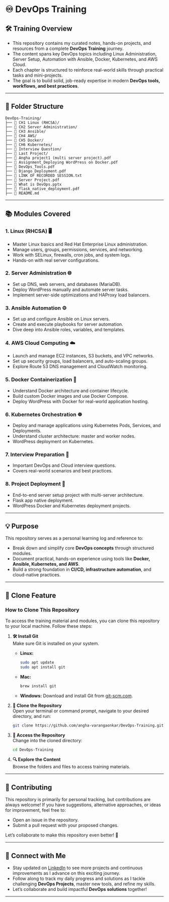 
# **♾️ DevOps Training**  

## 🛠️ **Training Overview**
- This repository contains my curated notes, hands-on projects, and resources from a complete **DevOps Training** journey.
- The content spans key DevOps topics including Linux Administration, Server Setup, Automation with Ansible, Docker, Kubernetes, and AWS Cloud.
- Each chapter is structured to reinforce real-world skills through practical tasks and mini-projects.
- The goal is to build solid, job-ready expertise in modern **DevOps tools, workflows, and best practices**.


---

## 📁 **Folder Structure**  
```
DevOps-Training/
├── 📂 CH1 Linux (RHCSA)/
├── 📂 CH2 Server Administration/
├── 📂 CH3 Ansible/
├── 📂 CH4 AWS/
├── 📂 CH5 Docker/
├── 📂 CH6 Kubernetes/
├── 📂 Interview Question/
├── 📂 Last Project/
├── 📄 Angha project1 (multi server project).pdf
├── 📄 Assignment_Deploying WordPress on Docker.pdf
├── 📄 DevOps_Tools.pdf
├── 📄 Django_Deployment.pdf
├── 📄 LINK OF RECORDED SESSION.txt
├── 📄 Server Project.pdf
├── 📄 What is DevOps.pptx
├── 📄 flask_native_deployment.pdf
├── 📄 README.md
```  

---

 
## 📚 Modules Covered

### 1. Linux (RHCSA) 🖥️
- Master Linux basics and Red Hat Enterprise Linux administration.
- Manage users, groups, permissions, services, and networking.
- Work with SELinux, firewalls, cron jobs, and system logs.
- Hands-on with real server configurations.

### 2. Server Administration 🌐
- Set up DNS, web servers, and databases (MariaDB).
- Deploy WordPress manually and automate server tasks.
- Implement server-side optimizations and HAProxy load balancers.

### 3. Ansible Automation ⚙️
- Set up and configure Ansible on Linux servers.
- Create and execute playbooks for server automation.
- Dive deep into Ansible roles, variables, and templates.

### 4. AWS Cloud Computing ☁️
- Launch and manage EC2 instances, S3 buckets, and VPC networks.
- Set up security groups, load balancers, and auto-scaling groups.
- Explore Route 53 DNS management and CloudWatch monitoring.

### 5. Docker Containerization 🐳
- Understand Docker architecture and container lifecycle.
- Build custom Docker images and use Docker Compose.
- Deploy WordPress with Docker for real-world application hosting.

### 6. Kubernetes Orchestration ☸️
- Deploy and manage applications using Kubernetes Pods, Services, and Deployments.
- Understand cluster architecture: master and worker nodes.
- WordPress deployment on Kubernetes.

### 7. Interview Preparation 💬
- Important DevOps and Cloud interview questions.
- Covers real-world scenarios and best practices.

### 8. Project Deployment 🚀
- End-to-end server setup project with multi-server architecture.
- Flask app native deployment.
- WordPress Docker and Kubernetes deployment projects.

---

## 💡 **Purpose**
This repository serves as a personal learning log and reference to:
- Break down and simplify core **DevOps concepts** through structured modules.
- Document practical, hands-on experience using tools like **Docker, Ansible, Kubernetes, and AWS**.
- Build a strong foundation in **CI/CD, infrastructure automation**, and cloud-native practices.
 

---

## 🚀 **Clone Feature**  

### **How to Clone This Repository**  
To access the training material and modules, you can clone this repository to your local machine. Follow these steps:  

1. **🛠️ Install Git**  
   Make sure Git is installed on your system.  
   - **Linux:**  
     ```bash  
     sudo apt update  
     sudo apt install git  
     ```  
   - **Mac:**  
     ```bash  
     brew install git  
     ```  
   - **Windows:** Download and install Git from [git-scm.com](https://git-scm.com/).  

2. **📂 Clone the Repository**  
   Open your terminal or command prompt, navigate to your desired directory, and run:  
   ```bash  
   git clone https://github.com/angha-varangaonkar/DevOps-Training.git  
   ```  

3. **📁 Access the Repository**  
   Change into the cloned directory:  
   ```bash  
   cd DevOps-Training  
   ```  

4. **🔍 Explore the Content**  
   Browse the folders and files to access training materials.  

---

## 🔗 **Contributing**  
This repository is primarily for personal tracking, but contributions are always welcome! If you have suggestions, alternative approaches, or ideas for improvement, feel free to:  
- Open an issue in the repository.  
- Submit a pull request with your proposed changes.  

Let’s collaborate to make this repository even better! 🚀  

---

## 🤝 **Connect with Me**  
- Stay updated on [LinkedIn](https://www.linkedin.com/in/angha16/) to see more projects and continuous improvements as I advance on this exciting journey. 
- Follow along to track my daily progress and solutions as I tackle challenging **DevOps Projects**, master new tools, and refine my skills.  
- Let’s collaborate and build impactful **DevOps solutions** together!   

--- 